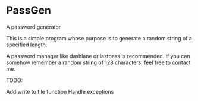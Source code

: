 # PassGen
A password generator

This is a simple program whose purpose is to generate a random string of a specified length. 

A password manager like dashlane or lastpass is recommended. If you can somehow remember a random string of 128 characters, feel free to contact me.

TODO: 

Add write to file function
Handle exceptions
